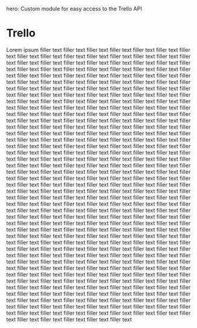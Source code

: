 hero: Custom module for easy access to the Trello API
# Trello

Lorem ipsum filler text filler text filler text filler text filler text filler text filler text 
filler text filler text filler text filler text filler text filler text filler text filler text filler text 
filler text filler text filler text filler text filler text filler text filler text filler text filler text 
filler text filler text filler text filler text filler text filler text filler text filler text filler text 
filler text filler text filler text filler text filler text filler text filler text filler text filler text 
filler text filler text filler text filler text filler text filler text filler text filler text filler text 
filler text filler text filler text filler text filler text filler text filler text filler text filler text 
filler text filler text filler text filler text filler text filler text filler text filler text filler text 
filler text filler text filler text filler text filler text filler text filler text filler text filler text 
filler text filler text filler text filler text filler text filler text filler text filler text filler text 
filler text filler text filler text filler text filler text filler text filler text filler text filler text 
filler text filler text filler text filler text filler text filler text filler text filler text filler text 
filler text filler text filler text filler text filler text filler text filler text filler text filler text 
filler text filler text filler text filler text filler text filler text filler text filler text filler text 
filler text filler text filler text filler text filler text filler text filler text filler text filler text 
filler text filler text filler text filler text filler text filler text filler text filler text filler text 
filler text filler text filler text filler text filler text filler text filler text filler text filler text 
filler text filler text filler text filler text filler text filler text filler text filler text filler text 
filler text filler text filler text filler text filler text filler text filler text filler text filler text 
filler text filler text filler text filler text filler text filler text filler text filler text filler text 
filler text filler text filler text filler text filler text filler text filler text filler text filler text 
filler text filler text filler text filler text filler text filler text filler text filler text filler text 
filler text filler text filler text filler text filler text filler text filler text filler text filler text 
filler text filler text filler text filler text filler text filler text filler text filler text filler text 
filler text filler text filler text filler text filler text filler text filler text filler text filler text 
filler text filler text filler text filler text filler text filler text filler text filler text filler text 
filler text filler text filler text filler text filler text filler text filler text filler text filler text 
filler text filler text filler text filler text filler text filler text filler text filler text filler text 
filler text filler text filler text filler text filler text filler text filler text filler text filler text 
filler text filler text filler text filler text filler text filler text filler text filler text filler text 
filler text filler text filler text filler text filler text filler text filler text filler text filler text 
filler text filler text filler text filler text filler text filler text filler text filler text filler text 
filler text filler text filler text filler text filler text filler text filler text filler text filler text 
filler text filler text filler text filler text filler text filler text filler text filler text filler text 
filler text filler text filler text filler text filler text filler text filler text filler text filler text 
filler text filler text filler text filler text filler text filler text filler text filler text filler text 
filler text filler text filler text filler text filler text filler text filler text filler text filler text 
filler text filler text filler text filler text filler text filler text filler text filler text filler text 

